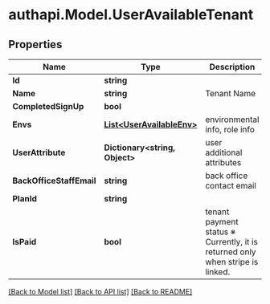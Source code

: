 # authapi.Model.UserAvailableTenant

## Properties

Name | Type | Description | Notes
------------ | ------------- | ------------- | -------------
**Id** | **string** |  | 
**Name** | **string** | Tenant Name | 
**CompletedSignUp** | **bool** |  | 
**Envs** | [**List&lt;UserAvailableEnv&gt;**](UserAvailableEnv.md) | environmental info, role info | 
**UserAttribute** | **Dictionary&lt;string, Object&gt;** | user additional attributes | 
**BackOfficeStaffEmail** | **string** | back office contact email | 
**PlanId** | **string** |  | [optional] 
**IsPaid** | **bool** | tenant payment status ※ Currently, it is returned only when stripe is linked.  | [optional] 

[[Back to Model list]](../README.md#documentation-for-models) [[Back to API list]](../README.md#documentation-for-api-endpoints) [[Back to README]](../README.md)

